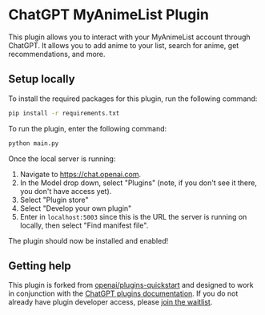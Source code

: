# ChatGPT MyAnimeList Plugin

This plugin allows you to interact with your MyAnimeList account through ChatGPT. It allows you to add anime to your list, search for anime, get recommendations, and more.

## Setup locally

To install the required packages for this plugin, run the following command:

```bash
pip install -r requirements.txt
```

To run the plugin, enter the following command:

```bash
python main.py
```

Once the local server is running:

1. Navigate to https://chat.openai.com.
2. In the Model drop down, select "Plugins" (note, if you don't see it there, you don't have access yet).
3. Select "Plugin store"
4. Select "Develop your own plugin"
5. Enter in `localhost:5003` since this is the URL the server is running on locally, then select "Find manifest file".

The plugin should now be installed and enabled!

## Getting help

This plugin is forked from [openai/plugins-quickstart](https://github.com/openai/plugins-quickstart) and designed to work in conjunction with the
[ChatGPT plugins documentation](https://platform.openai.com/docs/plugins). If you do not already have plugin developer access, please [join the waitlist](https://openai.com/waitlist/plugins).
